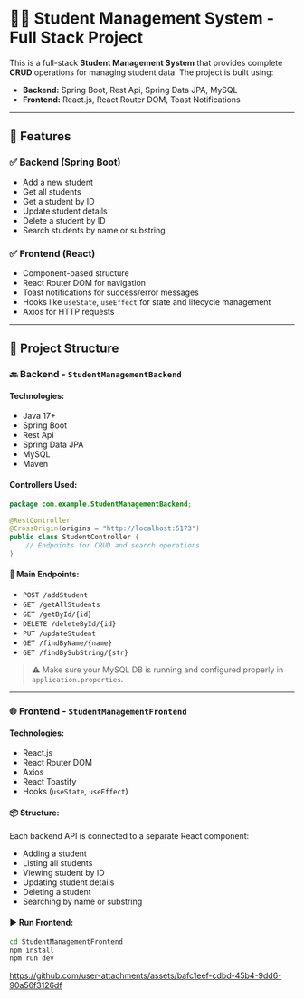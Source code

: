# 🧑‍🎓 Student Management System - Full Stack Project

This is a full-stack **Student Management System** that provides complete **CRUD** operations for managing student data. The project is built using:

- **Backend:** Spring Boot, Rest Api, Spring Data JPA, MySQL
- **Frontend:** React.js, React Router DOM, Toast Notifications

---

## 🚀 Features

### ✅ Backend (Spring Boot)
- Add a new student
- Get all students
- Get a student by ID
- Update student details
- Delete a student by ID
- Search students by name or substring

### ✅ Frontend (React)
- Component-based structure
- React Router DOM for navigation
- Toast notifications for success/error messages
- Hooks like `useState`, `useEffect` for state and lifecycle management
- Axios for HTTP requests

---

## 📁 Project Structure

### 🔙 Backend - `StudentManagementBackend`
#### Technologies:
- Java 17+
- Spring Boot
- Rest Api
- Spring Data JPA
- MySQL
- Maven

#### Controllers Used:
```java
package com.example.StudentManagementBackend;

@RestController
@CrossOrigin(origins = "http://localhost:5173")
public class StudentController {
    // Endpoints for CRUD and search operations
}
```

#### 📌 Main Endpoints:
- `POST /addStudent`
- `GET /getAllStudents`
- `GET /getById/{id}`
- `DELETE /deleteById/{id}`
- `PUT /updateStudent`
- `GET /findByName/{name}`
- `GET /findBySubString/{str}`

> ⚠️ Make sure your MySQL DB is running and configured properly in `application.properties`.

---

### 🌐 Frontend - `StudentManagementFrontend`

#### Technologies:
- React.js
- React Router DOM
- Axios
- React Toastify
- Hooks (`useState`, `useEffect`)

#### 📦 Structure:
Each backend API is connected to a separate React component:
- Adding a student
- Listing all students
- Viewing student by ID
- Updating student details
- Deleting a student
- Searching by name or substring

#### ▶️ Run Frontend:
```bash
cd StudentManagementFrontend
npm install
npm run dev
```
https://github.com/user-attachments/assets/bafc1eef-cdbd-45b4-9dd6-90a56f3126df


